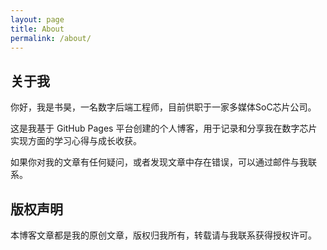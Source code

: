 ```yaml
---
layout: page
title: About
permalink: /about/
---
```


## 关于我

你好，我是书昊，一名数字后端工程师，目前供职于一家多媒体SoC芯片公司。

这是我基于 GitHub Pages 平台创建的个人博客，用于记录和分享我在数字芯片实现方面的学习心得与成长收获。

如果你对我的文章有任何疑问，或者发现文章中存在错误，可以通过邮件与我联系。

## 版权声明

本博客文章都是我的原创文章，版权归我所有，转载请与我联系获得授权许可。
